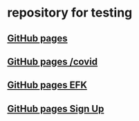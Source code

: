 # repository for testing

## [GitHub pages](https://boriskrasko.github.io/test)
## [GitHub pages /covid](https://boriskrasko.github.io/test/covid)
## [GitHub pages EFK](https://boriskrasko.github.io/test/efk/index.html)
## [GitHub pages Sign Up](https://boriskrasko.github.io/test/sign_up/index.html)



